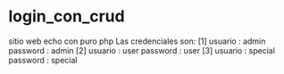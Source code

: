 # login_con_crud
sitio web echo con puro php
Las credenciales son:
[1]
usuario : admin
password : admin
[2]
usuario : user
password : user
[3]
usuario : special
password : special
